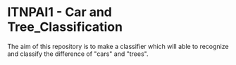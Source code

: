# ITNPAI1 - Car and Tree_Classification

The aim of this repository is to make a classifier which will able to recognize and classify the difference of "cars" and "trees".

